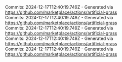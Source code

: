 Commits: 2024-12-17T12:40:19.749Z - Generated via https://github.com/marketplace/actions/artificial-grass
<br>
Commits: 2024-12-17T12:40:19.749Z - Generated via https://github.com/marketplace/actions/artificial-grass
<br>
Commits: 2024-12-17T12:40:19.749Z - Generated via https://github.com/marketplace/actions/artificial-grass
<br>
Commits: 2024-12-17T12:40:19.749Z - Generated via https://github.com/marketplace/actions/artificial-grass
<br>
Commits: 2024-12-17T12:40:19.749Z - Generated via https://github.com/marketplace/actions/artificial-grass
<br>
